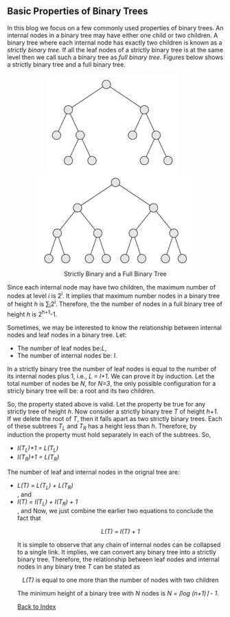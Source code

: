 ## Basic Properties of Binary Trees

In this blog we focus on a few commonly used properties of binary trees. An 
internal nodes in a binary tree may have either one child or two children. 
A binary tree where each internal node has exactly two children is known as a
<i>strictly binary tree</i>. 
If all the leaf nodes of a strictly binary tree is at the same level then
we call such a binary tree as <i>full binary tree</i>. Figures below shows a strictly binary tree and a full binary tree.

<figure>
  <div align="center"><img src="../images/strictlyBinary.jpg">&nbsp;&nbsp;&nbsp;&nbsp;<img src="../images/fullBinary.jpg">
  <figcaption>Strictly Binary and a Full Binary Tree</figcaption>
   </div>
</figure> 

Since each internal node may have two children, the maximum number of nodes
at level <i>i</i> is 2<sup>i</sup>. It implies that maximum number nodes in
a binary tree of height <i>h</i> is &sum;<sub>i</sub>2<sup>i</sup>.
Therefore, the the number of nodes in a full binary tree of height 
<i>h</i> is 2<sup>h+1</sup>-1.

Sometimes, we may be interested to know the relationship between internal
nodes and leaf nodes in a binary tree. Let:
<ul>
<li>The number of leaf nodes be:<i>L</i>,</li>
<li>The number of internal nodes be: <i>I</i>.
</ul>
In a strictly binary tree the number of leaf nodes is equal to the number of
its internal nodes plus 1, i.e., <i>L = I+1</i>. We can prove it by induction.
Let the total number of nodes be <i>N</i>, for <i>N=3</i>, the only possible
configuration for a stricly binary tree will be: a root and its two children. 

So, the property stated above is valid. Let the property be true for any
strictly tree of height <i>h</i>. Now consider a strictly binary tree 
<i>T</i> of height <i>h+1</i>. If we delete the root of <i>T</i>, then it
falls apart as two strictly binary trees. Each of these subtrees
<i>T<sub>L</sub></i> and <i>T<sub>R</sub></i> has a height less than 
<i>h</i>. Therefore, by induction the property must hold separately in each 
of the subtrees. So,
<ul>
<li><i>I(T<sub>L</sub>)+1 = L(T<sub>L</sub>)</i> </li>
<li><i>I(T<sub>R</sub>)+1 = L(T<sub>R</sub>)</i> </li>
</ul>
The number of leaf and internal nodes in the orignal tree are:
<ul>
<li><i>L(T) = L(T<sub>L</sub>) + L(T<sub>R</sub>)</i></li>, and 
<li><i>I(T) = I(T<sub>L</sub>) + I(T<sub>R</sub>) + 1</i></li>, and 
Now, we just combine the earlier two equations to conclude the fact that 
<p align="center"><i>L(T) = I(T) + 1</i></p>

It is simple to observe that any chain of internal nodes can be collapsed to
a single link. It implies, we can convert any binary tree into a strictly
binary tree. Therefore, the relationship between leaf nodes and internal
nodes in any binary tree <i>T</i> can be stated as 
<p align="center">
<i>L(T)</i> is equal to one more than the number of nodes with two children 
</p>

The minimum height of a binary tree with <i>N</i> nodes is 
<i>N = &lceil;log (n+1)&rceil; - 1</i>. 
<br />

[Back to Index](../index.md)

